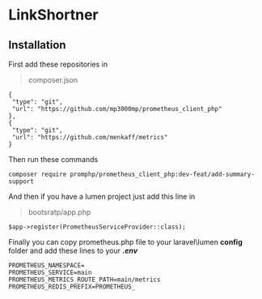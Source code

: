# LinkShortner

  

## Installation

First add these repositories in 

> composer.json

    {
     "type": "git",
     "url": "https://github.com/mp3000mp/prometheus_client_php"
    },
    {
     "type": "git",
     "url": "https://github.com/menkaff/metrics"
    }
    
Then run these commands

    composer require promphp/prometheus_client_php:dev-feat/add-summary-support
    
And then if you have a lumen project just add this line in 

> bootsratp/app.php

    $app->register(PrometheusServiceProvider::class);

Finally you can copy prometheus.php file to your laravel\lumen **config** folder
and add these lines to your ***.env***

    PROMETHEUS_NAMESPACE=
    PROMETHEUS_SERVICE=main
    PROMETHEUS_METRICS_ROUTE_PATH=main/metrics
    PROMETHEUS_REDIS_PREFIX=PROMETHEUS_

